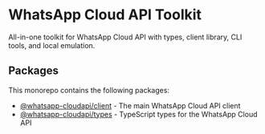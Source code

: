 # WhatsApp Cloud API Toolkit

All-in-one toolkit for WhatsApp Cloud API with types, client library, CLI tools, and local emulation.

## Packages

This monorepo contains the following packages:

- [@whatsapp-cloudapi/client](./packages/client) - The main WhatsApp Cloud API client
- [@whatsapp-cloudapi/types](./packages/types) - TypeScript types for the WhatsApp Cloud API
